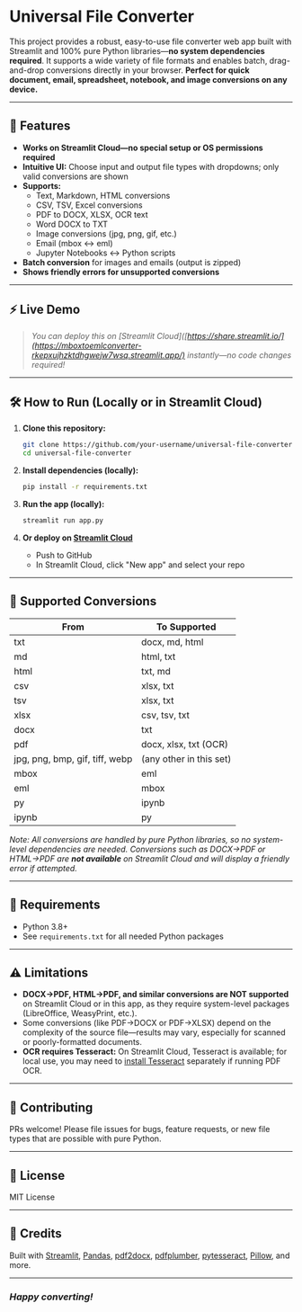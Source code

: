 # Universal File Converter

This project provides a robust, easy-to-use file converter web app built with Streamlit and 100% pure Python libraries—**no system dependencies required**. It supports a wide variety of file formats and enables batch, drag-and-drop conversions directly in your browser. **Perfect for quick document, email, spreadsheet, notebook, and image conversions on any device.**

---

## 🚀 Features

- **Works on Streamlit Cloud—no special setup or OS permissions required**
- **Intuitive UI:** Choose input and output file types with dropdowns; only valid conversions are shown
- **Supports:**  
    - Text, Markdown, HTML conversions  
    - CSV, TSV, Excel conversions  
    - PDF to DOCX, XLSX, OCR text  
    - Word DOCX to TXT  
    - Image conversions (jpg, png, gif, etc.)  
    - Email (mbox <-> eml)  
    - Jupyter Notebooks <-> Python scripts  
- **Batch conversion** for images and emails (output is zipped)
- **Shows friendly errors for unsupported conversions**

---

## ⚡️ Live Demo

> _You can deploy this on [Streamlit Cloud]([https://share.streamlit.io/](https://mboxtoemlconverter-rkepxujhzktdhgwejw7wsq.streamlit.app/) instantly—no code changes required!_

---

## 🛠️ How to Run (Locally or in Streamlit Cloud)

1. **Clone this repository:**

    ```sh
    git clone https://github.com/your-username/universal-file-converter.git
    cd universal-file-converter
    ```

2. **Install dependencies (locally):**

    ```sh
    pip install -r requirements.txt
    ```

3. **Run the app (locally):**

    ```sh
    streamlit run app.py
    ```

4. **Or deploy on [Streamlit Cloud](https://share.streamlit.io/)**
    - Push to GitHub  
    - In Streamlit Cloud, click "New app" and select your repo

---

## 📝 Supported Conversions

| From    | To Supported               |
|---------|----------------------------|
| txt     | docx, md, html             |
| md      | html, txt                  |
| html    | txt, md                    |
| csv     | xlsx, txt                  |
| tsv     | xlsx, txt                  |
| xlsx    | csv, tsv, txt              |
| docx    | txt                        |
| pdf     | docx, xlsx, txt (OCR)      |
| jpg, png, bmp, gif, tiff, webp | (any other in this set) |
| mbox    | eml                        |
| eml     | mbox                       |
| py      | ipynb                      |
| ipynb   | py                         |

_Note: All conversions are handled by pure Python libraries, so no system-level dependencies are needed. Conversions such as DOCX→PDF or HTML→PDF are **not available** on Streamlit Cloud and will display a friendly error if attempted._

---

## 🧩 Requirements

- Python 3.8+
- See `requirements.txt` for all needed Python packages

---

## ⚠️ Limitations

- **DOCX→PDF, HTML→PDF, and similar conversions are NOT supported** on Streamlit Cloud or in this app, as they require system-level packages (LibreOffice, WeasyPrint, etc.).
- Some conversions (like PDF→DOCX or PDF→XLSX) depend on the complexity of the source file—results may vary, especially for scanned or poorly-formatted documents.
- **OCR requires Tesseract:** On Streamlit Cloud, Tesseract is available; for local use, you may need to [install Tesseract](https://github.com/tesseract-ocr/tesseract) separately if running PDF OCR.

---

## 🤝 Contributing

PRs welcome! Please file issues for bugs, feature requests, or new file types that are possible with pure Python.

---

## 📄 License

MIT License

---

## 🙏 Credits

Built with [Streamlit](https://streamlit.io/), [Pandas](https://pandas.pydata.org/), [pdf2docx](https://github.com/dothinking/pdf2docx), [pdfplumber](https://github.com/jsvine/pdfplumber), [pytesseract](https://github.com/madmaze/pytesseract), [Pillow](https://python-pillow.org/), and more.

---

### _Happy converting!_
